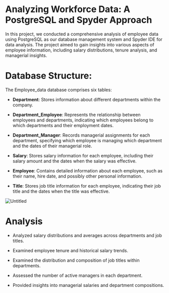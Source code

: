 # Analyzing Workforce Data: A PostgreSQL and Spyder Approach

In this project, we conducted a comprehensive analysis of employee data using PostgreSQL as our database management system and Spyder IDE for data analysis. The project aimed to gain insights into various aspects of employee information, including salary distributions, tenure analysis, and managerial insights.

# Database Structure:
The Employee_data database comprises six tables:

- **Department**: Stores information about different departments within the company.

- **Department_Employee**: Represents the relationship between employees and departments, indicating which employees belong to which departments and their employment dates.

- **Department_Manager**: Records managerial assignments for each department, specifying which employee is managing which department and the dates of their managerial role.

- **Salary**: Stores salary information for each employee, including their salary amount and the dates when the salary was effective.

- **Employee**: Contains detailed information about each employee, such as their name, hire date, and possibly other personal information.

- **Title**: Stores job title information for each employee, indicating their job title and the dates when the title was effective.



![Untitled](https://github.com/Bhagyasri00/Employee_data/assets/142825445/6047afde-0161-441e-aa4b-ce277c1e52a2)

# Analysis 

- Analyzed salary distributions and averages across departments and job titles.

- Examined employee tenure and historical salary trends.

- Examined the distribution and composition of job titles within departments.

- Assessed the number of active managers in each department.

- Provided insights into managerial salaries and department compositions.




